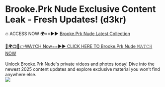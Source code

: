# Brooke.Prk Nude Exclusive Content Leak - Fresh Updates! (d3kr)

🔥 ACCESS NOW 🌍==►► <a href="https://tinyurl.com/yc657z5k" rel="nofollow">Brooke.Prk Nude Latest Collection</a>
<br><br>
[🔴🌍📺📱👉WA𝚃CH Now==►► CLICK HERE TO Brooke.Prk Nude 𝚆𝙰𝚃𝙲𝙷 NOW](https://tinyurl.com/yc657z5k)
<br><br>
Unlock Brooke.Prk Nude's private videos and photos today! Dive into the newest 2025 content updates and explore exclusive material you won’t find anywhere else.
<br>
<a href="https://tinyurl.com/yc657z5k" rel="nofollow" data-target="animated-image.originalLink"><img src="https://camo.githubusercontent.com/8a4f000d20f83aca3bf7ec5f350d767afa0574a8a352519fd8cfa583a6f93a33/68747470733a2f2f692e696d6775722e636f6d2f644a486b345a712e676966" data-canonical-src="https://i.imgur.com/dJHk4Zq.gif" style="max-width: 100%; display: inline-block;" data-target="animated-image.originalImage"></a>
<br>
